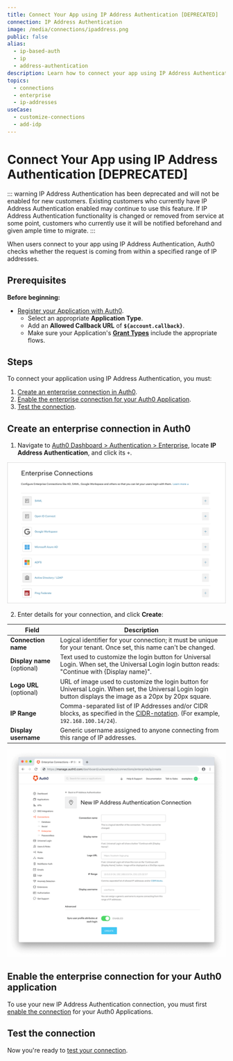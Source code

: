 ```yaml
---
title: Connect Your App using IP Address Authentication [DEPRECATED]
connection: IP Address Authentication
image: /media/connections/ipaddress.png
public: false
alias:
  - ip-based-auth
  - ip
  - address-authentication
description: Learn how to connect your app using IP Address Authentication with an enterprise connection. This feature has been deprecated.
topics:
  - connections
  - enterprise
  - ip-addresses
useCase:
  - customize-connections
  - add-idp
---
```

# Connect Your App using IP Address Authentication [DEPRECATED]

::: warning
 IP Address Authentication has been deprecated and will not be enabled for new customers. Existing customers who currently have IP Address Authentication enabled may continue to use this feature. If IP Address Authentication functionality is changed or removed from service at some point, customers who currently use it will be notified beforehand and given ample time to migrate.
:::

When users connect to your app using IP Address Authentication, Auth0 checks whether the request is coming from within a specified range of IP addresses. 

## Prerequisites

**Before beginning:**

* [Register your Application with Auth0](/getting-started/set-up-app). 
  * Select an appropriate **Application Type**.
  * Add an **Allowed Callback URL** of **`${account.callback}`**.
  * Make sure your Application's **[Grant Types](/dashboard/guides/applications/update-grant-types)** include the appropriate flows.

## Steps

To connect your application using IP Address Authentication, you must:

1. [Create an enterprise connection in Auth0](#create-an-enterprise-connection-in-auth0).
2. [Enable the enterprise connection for your Auth0 Application](#enable-the-enterprise-connection-for-your-auth0-application).
3. [Test the connection](#test-the-connection).

## Create an enterprise connection in Auth0

1. Navigate to [Auth0 Dashboard > Authentication > Enterprise](${manage_url}/#/connections/enterprise), locate **IP Address Authentication**, and click its `+`.

![Create Connection Type](/media/articles/connections/dashboard-connections-enterprise-list.png)

2. Enter details for your connection, and click **Create**:

| Field | Description |
| ----- | ----------- |
| **Connection name** | Logical identifier for your connection; it must be unique for your tenant. Once set, this name can't be changed. |
| **Display name** (optional) | Text used to customize the login button for Universal Login. When set, the Universal Login login button reads: "Continue with {Display name}". |
| **Logo URL** (optional) | URL of image used to customize the login button for Universal Login. When set, the Universal Login login button displays the image as a 20px by 20px square. |
| **IP Range** | Comma-separated list of IP Addresses and/or CIDR blocks, as specified in the [CIDR-notation](http://en.wikipedia.org/wiki/Classless_Inter-Domain_Routing). (For example, `192.168.100.14/24`). |
| **Display username** | Generic username assigned to anyone connecting from this range of IP addresses. |

![Configure IP Address Authentication Settings](/media/articles/dashboard/connections/enterprise/conn-enterprise-ip-addr-auth-settings.png)

## Enable the enterprise connection for your Auth0 application

To use your new IP Address Authentication connection, you must first [enable the connection](/dashboard/guides/connections/enable-connections-enterprise) for your Auth0 Applications.

## Test the connection

Now you're ready to [test your connection](/dashboard/guides/connections/test-connections-enterprise).
